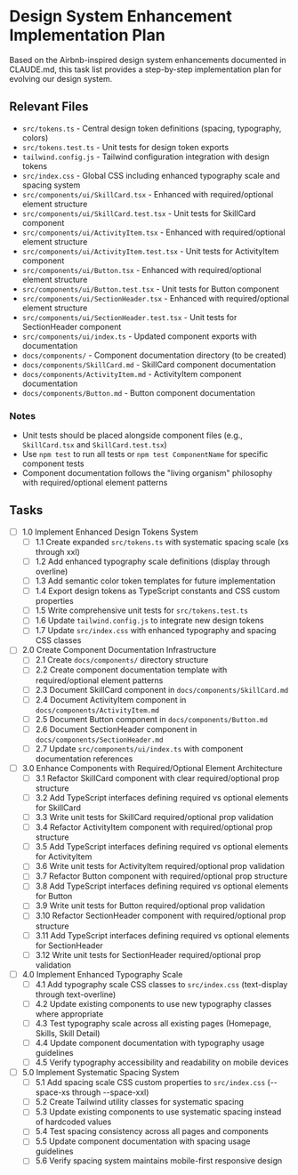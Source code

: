 # Design System Enhancement Implementation Plan

Based on the Airbnb-inspired design system enhancements documented in CLAUDE.md, this task list provides a step-by-step implementation plan for evolving our design system.

## Relevant Files

- `src/tokens.ts` - Central design token definitions (spacing, typography, colors)
- `src/tokens.test.ts` - Unit tests for design token exports
- `tailwind.config.js` - Tailwind configuration integration with design tokens
- `src/index.css` - Global CSS including enhanced typography scale and spacing system
- `src/components/ui/SkillCard.tsx` - Enhanced with required/optional element structure
- `src/components/ui/SkillCard.test.tsx` - Unit tests for SkillCard component
- `src/components/ui/ActivityItem.tsx` - Enhanced with required/optional element structure
- `src/components/ui/ActivityItem.test.tsx` - Unit tests for ActivityItem component
- `src/components/ui/Button.tsx` - Enhanced with required/optional element structure
- `src/components/ui/Button.test.tsx` - Unit tests for Button component
- `src/components/ui/SectionHeader.tsx` - Enhanced with required/optional element structure
- `src/components/ui/SectionHeader.test.tsx` - Unit tests for SectionHeader component
- `src/components/ui/index.ts` - Updated component exports with documentation
- `docs/components/` - Component documentation directory (to be created)
- `docs/components/SkillCard.md` - SkillCard component documentation
- `docs/components/ActivityItem.md` - ActivityItem component documentation
- `docs/components/Button.md` - Button component documentation

### Notes

- Unit tests should be placed alongside component files (e.g., `SkillCard.tsx` and `SkillCard.test.tsx`)
- Use `npm test` to run all tests or `npm test ComponentName` for specific component tests
- Component documentation follows the "living organism" philosophy with required/optional element patterns

## Tasks

- [ ] 1.0 Implement Enhanced Design Tokens System
  - [ ] 1.1 Create expanded `src/tokens.ts` with systematic spacing scale (xs through xxl)
  - [ ] 1.2 Add enhanced typography scale definitions (display through overline)
  - [ ] 1.3 Add semantic color token templates for future implementation
  - [ ] 1.4 Export design tokens as TypeScript constants and CSS custom properties
  - [ ] 1.5 Write comprehensive unit tests for `src/tokens.test.ts`
  - [ ] 1.6 Update `tailwind.config.js` to integrate new design tokens
  - [ ] 1.7 Update `src/index.css` with enhanced typography and spacing CSS classes

- [ ] 2.0 Create Component Documentation Infrastructure
  - [ ] 2.1 Create `docs/components/` directory structure
  - [ ] 2.2 Create component documentation template with required/optional element patterns
  - [ ] 2.3 Document SkillCard component in `docs/components/SkillCard.md`
  - [ ] 2.4 Document ActivityItem component in `docs/components/ActivityItem.md`
  - [ ] 2.5 Document Button component in `docs/components/Button.md`
  - [ ] 2.6 Document SectionHeader component in `docs/components/SectionHeader.md`
  - [ ] 2.7 Update `src/components/ui/index.ts` with component documentation references

- [ ] 3.0 Enhance Components with Required/Optional Element Architecture
  - [ ] 3.1 Refactor SkillCard component with clear required/optional prop structure
  - [ ] 3.2 Add TypeScript interfaces defining required vs optional elements for SkillCard
  - [ ] 3.3 Write unit tests for SkillCard required/optional prop validation
  - [ ] 3.4 Refactor ActivityItem component with required/optional prop structure
  - [ ] 3.5 Add TypeScript interfaces defining required vs optional elements for ActivityItem
  - [ ] 3.6 Write unit tests for ActivityItem required/optional prop validation
  - [ ] 3.7 Refactor Button component with required/optional prop structure
  - [ ] 3.8 Add TypeScript interfaces defining required vs optional elements for Button
  - [ ] 3.9 Write unit tests for Button required/optional prop validation
  - [ ] 3.10 Refactor SectionHeader component with required/optional prop structure
  - [ ] 3.11 Add TypeScript interfaces defining required vs optional elements for SectionHeader
  - [ ] 3.12 Write unit tests for SectionHeader required/optional prop validation

- [ ] 4.0 Implement Enhanced Typography Scale
  - [ ] 4.1 Add typography scale CSS classes to `src/index.css` (text-display through text-overline)
  - [ ] 4.2 Update existing components to use new typography classes where appropriate
  - [ ] 4.3 Test typography scale across all existing pages (Homepage, Skills, Skill Detail)
  - [ ] 4.4 Update component documentation with typography usage guidelines
  - [ ] 4.5 Verify typography accessibility and readability on mobile devices

- [ ] 5.0 Implement Systematic Spacing System
  - [ ] 5.1 Add spacing scale CSS custom properties to `src/index.css` (--space-xs through --space-xxl)
  - [ ] 5.2 Create Tailwind utility classes for systematic spacing
  - [ ] 5.3 Update existing components to use systematic spacing instead of hardcoded values
  - [ ] 5.4 Test spacing consistency across all pages and components
  - [ ] 5.5 Update component documentation with spacing usage guidelines
  - [ ] 5.6 Verify spacing system maintains mobile-first responsive design